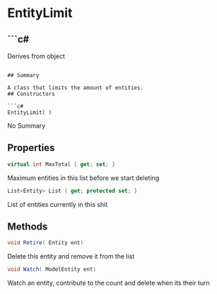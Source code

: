 # EntityLimit

## ```c#
Derives from object
```

## Summary

A class that limits the amount of entities.
## Constructors

```c#
EntityLimit( ) 
```
No Summary
## Properties

```c#
virtual int MaxTotal { get; set; } 
```
Maximum entities in this list before we start deleting
```c#
List<Entity> List { get; protected set; } 
```
List of entities currently in this shit
## Methods

```c#
void Retire( Entity ent) 
```
Delete this entity and remove it from the list
```c#
void Watch( ModelEntity ent) 
```
Watch an entity, contribute to the count and delete when its their turn

